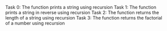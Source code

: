 Task 0: The function prints a string using recursion
Task 1: The function prints a string in reverse using recursion
Task 2: The function returns the length of a string using recursion
Task 3: The function returns the factorial of a number using recursion

